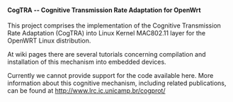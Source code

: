 #### CogTRA -- Cognitive Transmission Rate Adaptation for OpenWrt

This project comprises the implementation of the Cognitive Transmission Rate Adaptation (CogTRA) into Linux Kernel MAC802.11 layer for the OpenWRT Linux distribution.

At wiki pages there are several tutorials concerning compilation and installation of this mechanism into embedded devices.

Currently we cannot provide support for the code available here. More information about this cognitive mechanism, including related publications, can be found at http://www.lrc.ic.unicamp.br/cogprot/
